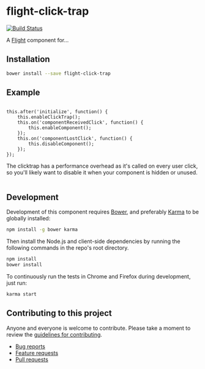 # flight-click-trap

[![Build Status](https://secure.travis-ci.org/<username>/flight-click-trap.png)](http://travis-ci.org/<username>/flight-flight-click-trap)

A [Flight](https://github.com/flightjs/flight) component for…

## Installation

```bash
bower install --save flight-click-trap
```

## Example
```

this.after('initialize', function() {
	this.enableClickTrap();
	this.on('componentReceivedClick', function() {
		this.enableComponent();
	});
	this.on('componentLostClick', function() {
		this.disableComponent();
	});
});

```

The clicktrap has a performance overhead as it's called on every user click, so
you'll likely want to disable it when your component is hidden or unused.

```this.disableClickTrap()
```

## Development

Development of this component requires [Bower](http://bower.io), and preferably
[Karma](http://karma-runner.github.io) to be globally installed:

```bash
npm install -g bower karma
```

Then install the Node.js and client-side dependencies by running the following
commands in the repo's root directory.

```bash
npm install
bower install
```

To continuously run the tests in Chrome and Firefox during development, just run:

```bash
karma start
```

## Contributing to this project

Anyone and everyone is welcome to contribute. Please take a moment to
review the [guidelines for contributing](CONTRIBUTING.md).

* [Bug reports](CONTRIBUTING.md#bugs)
* [Feature requests](CONTRIBUTING.md#features)
* [Pull requests](CONTRIBUTING.md#pull-requests)
